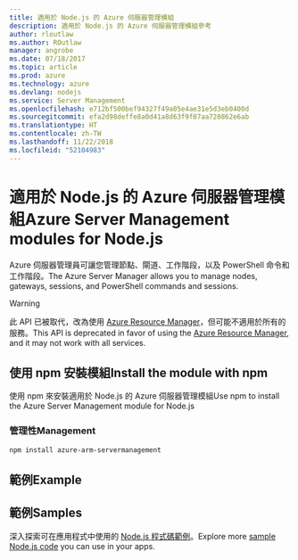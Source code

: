 ```yaml
---
title: 適用於 Node.js 的 Azure 伺服器管理模組
description: 適用於 Node.js 的 Azure 伺服器管理模組參考
author: rloutlaw
ms.author: ROutlaw
manager: angrobe
ms.date: 07/18/2017
ms.topic: article
ms.prod: azure
ms.technology: azure
ms.devlang: nodejs
ms.service: Server Management
ms.openlocfilehash: e712bf500bef94327f49a05e4ae31e5d3eb0400d
ms.sourcegitcommit: efa2d98deffe8a0d41a8d63f9f07aa720862e6ab
ms.translationtype: HT
ms.contentlocale: zh-TW
ms.lasthandoff: 11/22/2018
ms.locfileid: "52104983"
---
```

# <a name="azure-server-management-modules-for-nodejs"></a><span data-ttu-id="3dcf6-103">適用於 Node.js 的 Azure 伺服器管理模組</span><span class="sxs-lookup"><span data-stu-id="3dcf6-103">Azure Server Management modules for Node.js</span></span>

<span data-ttu-id="3dcf6-104">Azure 伺服器管理員可讓您管理節點、閘道、工作階段，以及 PowerShell 命令和工作階段。</span><span class="sxs-lookup"><span data-stu-id="3dcf6-104">The Azure Server Manager allows you to manage nodes, gateways, sessions, and PowerShell commands and sessions.</span></span>

> [!WARNING]
> <span data-ttu-id="3dcf6-105">此 API 已被取代，改為使用 [Azure Resource Manager](/javascript/api/overview/azure/resources)，但可能不適用於所有的服務。</span><span class="sxs-lookup"><span data-stu-id="3dcf6-105">This API is deprecated in favor of using the [Azure Resource Manager](/javascript/api/overview/azure/resources), and it may not work with all services.</span></span>

## <a name="install-the-module-with-npm"></a><span data-ttu-id="3dcf6-106">使用 npm 安裝模組</span><span class="sxs-lookup"><span data-stu-id="3dcf6-106">Install the module with npm</span></span>

<span data-ttu-id="3dcf6-107">使用 npm 來安裝適用於 Node.js 的 Azure 伺服器管理模組</span><span class="sxs-lookup"><span data-stu-id="3dcf6-107">Use npm to install the Azure Server Management module for Node.js</span></span>

### <a name="management"></a><span data-ttu-id="3dcf6-108">管理性</span><span class="sxs-lookup"><span data-stu-id="3dcf6-108">Management</span></span>

```bash
npm install azure-arm-servermanagement
```

## <a name="example"></a><span data-ttu-id="3dcf6-109">範例</span><span class="sxs-lookup"><span data-stu-id="3dcf6-109">Example</span></span>

## <a name="samples"></a><span data-ttu-id="3dcf6-110">範例</span><span class="sxs-lookup"><span data-stu-id="3dcf6-110">Samples</span></span>

<span data-ttu-id="3dcf6-111">深入探索可在應用程式中使用的 [Node.js 程式碼範例](https://azure.microsoft.com/resources/samples/?platform=nodejs)。</span><span class="sxs-lookup"><span data-stu-id="3dcf6-111">Explore more [sample Node.js code](https://azure.microsoft.com/resources/samples/?platform=nodejs) you can use in your apps.</span></span>